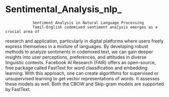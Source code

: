 # Sentimental_Analysis_nlp_
                Sentiment Analysis in Natural Language Processing
                Tamil-English codemixed sentiment analysis emerges as a crucial area of
research and application, particularly in digital platforms where users freely express
themselves in a mixture of languages. By developing robust methods to analyze sentiments
in codemixed text, we can gain deeper insights into user perceptions, preferences, and
attitudes in diverse linguistic contexts. 
                Facebook AI Research (FAIR) offers an open-source, free package called
FastText for word classification and embedding learning. With this approach, one can create
algorithms for supervised or unsupervised learning to get vector representations of words. It
assesses these models as well. Both the CBOW and Skip-gram models are supported by
FastText.
